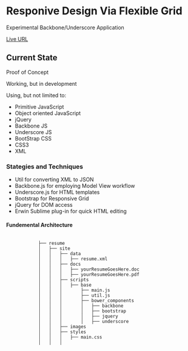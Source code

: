 <h1>Responive Design Via Flexible Grid</h1> 
<p>Experimental Backbone/Underscore Application</p>
<p><a href="http://jvmqueue.com/flexibleGrid/resume/site/">Live URL</a></p>
<h2>Current State</h2>
<p>Proof of Concept</p>
<p>Working, but in development</p>
<p>Using, but not limited to:</p>
<ul>
	<li>Primitive JavaScript</li>
	<li>Object oriented JavaScript</li>
	<li>jQuery</li>
	<li>Backbone JS</li>	
	<li>Underscore JS</li>	
	<li>BootStrap CSS</li>	
	<li>CSS3</li>	
	<li>XML</li>	
</ul>
<h3>Stategies and Techniques</h3>
<ul>
	<li>Util for converting XML to JSON</li>
	<li>Backbone.js for employing Model View workflow</li>
	<li>Underscore.js for HTML templates</li>
	<li>Bootstrap for Responsive Grid</li>
	<li>jQuery for DOM access</li>
	<li>Erwin Sublime plug-in for quick HTML editing</li>
</ul>
</ul>
<h4>Fundemental Architecture</h4>
<div>
	<pre>
		<code>
			├── resume
			│   ├── site
			│   │	├── data   
			│   │   │	├── resume.xml
			│   │	├── docs   
			│   │   │	├── yourResumeGoesHere.doc
			│   │   │	├── yourResumeGoesHere.pdf
			│   │	├── scripts   
			│   │   │	├── base
			│   │   │		├── main.js
			│   │   │		├── util.js			
			│   │   │		├── bower_components
			│   │   │		│	├── backbone			
			│   │   │		│	├── bootstrap
			│   │   │		│	├── jquery
			│   │   │		│	├── underscore
			│   │	├── images
			│   │	├── styles	
			│   │   │	├── main.css		   
			│   │   │
		</code>
	</pre>
</div>


 

 

